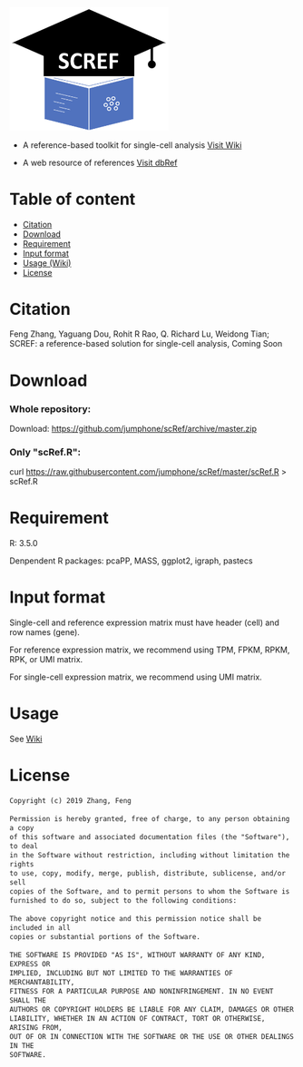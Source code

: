 <a href="">
<img src="/source/NewLogo.png" width="280">
</a>

* A reference-based toolkit for single-cell analysis <a href='https://github.com/jumphone/scRef/wiki'>Visit Wiki</a>

* A web resource of references <a href='/Reference/'>Visit dbRef</a>

# Table of content

* [Citation](#Citation)
* [Download](#Download)
* [Requirement](#Requirement)
* [Input format](#Input-format)
* [Usage (Wiki)](https://github.com/jumphone/scRef/wiki)
* [License](#License)


# Citation

Feng Zhang, Yaguang Dou, Rohit R Rao, Q. Richard Lu, Weidong Tian; SCREF: a reference-based solution for single-cell analysis, Coming Soon

# Download

### Whole repository:

Download: https://github.com/jumphone/scRef/archive/master.zip

### Only "scRef.R":

curl https://raw.githubusercontent.com/jumphone/scRef/master/scRef.R > scRef.R


# Requirement

R: 3.5.0

Denpendent R packages: pcaPP, MASS, ggplot2, igraph, pastecs

# Input format

Single-cell and reference expression matrix must have header (cell) and row names (gene).

For reference expression matrix, we recommend using TPM, FPKM, RPKM, RPK, or UMI matrix. 

For single-cell expression matrix, we recommend using UMI matrix.

# Usage
   
See [Wiki](https://github.com/jumphone/scRef/wiki#table-of-content)

   
# License

    Copyright (c) 2019 Zhang, Feng

    Permission is hereby granted, free of charge, to any person obtaining a copy
    of this software and associated documentation files (the "Software"), to deal
    in the Software without restriction, including without limitation the rights
    to use, copy, modify, merge, publish, distribute, sublicense, and/or sell
    copies of the Software, and to permit persons to whom the Software is
    furnished to do so, subject to the following conditions:

    The above copyright notice and this permission notice shall be included in all
    copies or substantial portions of the Software.

    THE SOFTWARE IS PROVIDED "AS IS", WITHOUT WARRANTY OF ANY KIND, EXPRESS OR
    IMPLIED, INCLUDING BUT NOT LIMITED TO THE WARRANTIES OF MERCHANTABILITY,
    FITNESS FOR A PARTICULAR PURPOSE AND NONINFRINGEMENT. IN NO EVENT SHALL THE
    AUTHORS OR COPYRIGHT HOLDERS BE LIABLE FOR ANY CLAIM, DAMAGES OR OTHER
    LIABILITY, WHETHER IN AN ACTION OF CONTRACT, TORT OR OTHERWISE, ARISING FROM,
    OUT OF OR IN CONNECTION WITH THE SOFTWARE OR THE USE OR OTHER DEALINGS IN THE
    SOFTWARE.





